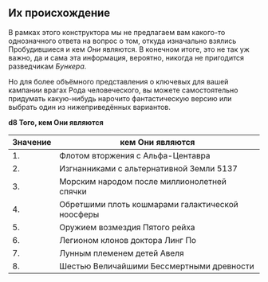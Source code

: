 ## Их происхождение

В рамках этого конструктора мы не предлагаем вам какого-то однозначного ответа на вопрос о том, откуда изначально взялись Пробудившиеся и кем *Они* являются. В конечном итоге, это не так уж важно, да и сама эта информация, вероятно, никогда не пригодится разведчикам *Бункера*.

Но для более объёмного представления о ключевых для вашей кампании врагах Рода человеческого, вы можете самостоятельно придумать какую-нибудь нарочито фантастическую версию или выбрать один из нижеприведённых вариантов.

**d8 Того, кем Они являются**

|Значение|кем Они являются|
| ------------ | ------------ |
|1.|Флотом вторжения с Альфа-Центавра|
|2.|Изгнанниками с альтернативной Земли 5137|
|3.|Морским народом после миллионолетней спячки|
|4.|Обретшими плоть кошмарами галактической ноосферы|
|5.|Оружием возмездия Пятого рейха|
|6.|Легионом клонов доктора Линг По|
|7.|Лунным племенем детей Авеля|
|8.|Шестью Величайшими Бессмертными древности|